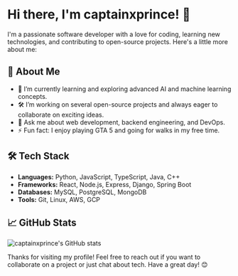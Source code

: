 # Hi there, I'm captainxprince! 👋

I'm a passionate software developer with a love for coding, learning new technologies, and contributing to open-source projects. Here's a little more about me:

## 🚀 About Me

- 🌱 I’m currently learning and exploring advanced AI and machine learning concepts.
- 🛠 I’m working on several open-source projects and always eager to collaborate on exciting ideas.
- 💬 Ask me about web development, backend engineering, and DevOps.
- ⚡ Fun fact: I enjoy playing GTA 5 and going for walks in my free time.

## 🛠 Tech Stack

- **Languages:** Python, JavaScript, TypeScript, Java, C++
- **Frameworks:** React, Node.js, Express, Django, Spring Boot
- **Databases:** MySQL, PostgreSQL, MongoDB
- **Tools:**  Git, Linux, AWS, GCP

## 📈 GitHub Stats

![captainxprince's GitHub stats](https://github-readme-stats.vercel.app/api?username=captainxprince&show_icons=true&theme=radical)

Thanks for visiting my profile! Feel free to reach out if you want to collaborate on a project or just chat about tech. Have a great day! 😊
